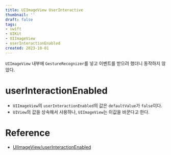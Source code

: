 ```yaml
---
title: UIImageView UserInteractive
thumbnail: ''
draft: false
tags:
- swift
- UIKit
- UIImageView
- userInteractionEnabled
created: 2023-10-01
---
```


`UIImageView` 내부에 `GestureRecognizer`를 넣고 이벤트를 받으려 했더니 동작하지 않았다.

# userInteractionEnabled

* `UIImageView`의 `userInteractionEnabled`의 값은 `defaultValue`가 `false`이다.
* `UIView`의 값을 상속해서 사용하나, `UIImageView`는 이값을 바꾼다고 한다.

# Reference

* [UIImageView/userInteractionEnabled](https://developer.apple.com/documentation/uikit/uiimageview/1621063-userinteractionenabled)
